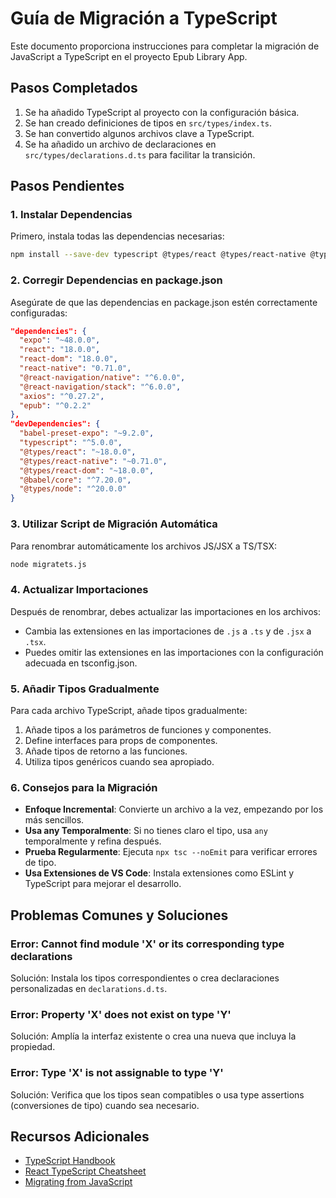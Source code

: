 # Guía de Migración a TypeScript

Este documento proporciona instrucciones para completar la migración de JavaScript a TypeScript en el proyecto Epub Library App.

## Pasos Completados

1. Se ha añadido TypeScript al proyecto con la configuración básica.
2. Se han creado definiciones de tipos en `src/types/index.ts`.
3. Se han convertido algunos archivos clave a TypeScript.
4. Se ha añadido un archivo de declaraciones en `src/types/declarations.d.ts` para facilitar la transición.

## Pasos Pendientes

### 1. Instalar Dependencias

Primero, instala todas las dependencias necesarias:

```bash
npm install --save-dev typescript @types/react @types/react-native @types/react-dom @types/node @types/epub @babel/core --legacy-peer-deps
```

### 2. Corregir Dependencias en package.json

Asegúrate de que las dependencias en package.json estén correctamente configuradas:

```json
"dependencies": {
  "expo": "~48.0.0",
  "react": "18.0.0",
  "react-dom": "18.0.0",
  "react-native": "0.71.0",
  "@react-navigation/native": "^6.0.0",
  "@react-navigation/stack": "^6.0.0",
  "axios": "^0.27.2",
  "epub": "^0.2.2"
},
"devDependencies": {
  "babel-preset-expo": "~9.2.0",
  "typescript": "^5.0.0",
  "@types/react": "~18.0.0",
  "@types/react-native": "~0.71.0",
  "@types/react-dom": "~18.0.0",
  "@babel/core": "^7.20.0",
  "@types/node": "^20.0.0"
}
```

### 3. Utilizar Script de Migración Automática

Para renombrar automáticamente los archivos JS/JSX a TS/TSX:

```bash
node migratets.js
```

### 4. Actualizar Importaciones

Después de renombrar, debes actualizar las importaciones en los archivos:

- Cambia las extensiones en las importaciones de `.js` a `.ts` y de `.jsx` a `.tsx`.
- Puedes omitir las extensiones en las importaciones con la configuración adecuada en tsconfig.json.

### 5. Añadir Tipos Gradualmente

Para cada archivo TypeScript, añade tipos gradualmente:

1. Añade tipos a los parámetros de funciones y componentes.
2. Define interfaces para props de componentes.
3. Añade tipos de retorno a las funciones.
4. Utiliza tipos genéricos cuando sea apropiado.

### 6. Consejos para la Migración

- **Enfoque Incremental**: Convierte un archivo a la vez, empezando por los más sencillos.
- **Usa any Temporalmente**: Si no tienes claro el tipo, usa `any` temporalmente y refina después.
- **Prueba Regularmente**: Ejecuta `npx tsc --noEmit` para verificar errores de tipo.
- **Usa Extensiones de VS Code**: Instala extensiones como ESLint y TypeScript para mejorar el desarrollo.

## Problemas Comunes y Soluciones

### Error: Cannot find module 'X' or its corresponding type declarations

Solución: Instala los tipos correspondientes o crea declaraciones personalizadas en `declarations.d.ts`.

### Error: Property 'X' does not exist on type 'Y'

Solución: Amplía la interfaz existente o crea una nueva que incluya la propiedad.

### Error: Type 'X' is not assignable to type 'Y'

Solución: Verifica que los tipos sean compatibles o usa type assertions (conversiones de tipo) cuando sea necesario.

## Recursos Adicionales

- [TypeScript Handbook](https://www.typescriptlang.org/docs/handbook/intro.html)
- [React TypeScript Cheatsheet](https://react-typescript-cheatsheet.netlify.app/)
- [Migrating from JavaScript](https://www.typescriptlang.org/docs/handbook/migrating-from-javascript.html)

